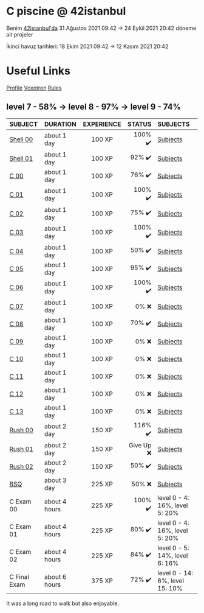 # C piscine @ 42istanbul
Benim [42istanbul'da](https://www.42istanbul.com.tr/tr/) 31 Ağustos 2021 09:42 -> 24 Eylül 2021 20:42 döneme ait projeler

İkinci havuz tarihleri: 18 Ekim 2021 09:42 -> 12 Kasım 2021 20:42
# Useful Links
[Profile](https://profile.intra.42.fr/)
[Voxotron](https://voxotron.42.fr/session/new)
[Rules](https://companies.intra.42.fr/legal/terms/7?redirect_after_sign=https%3A%2F%2Fcompanies.intra.42.fr%2F)
## level 7 - 58% -> level 8 - 97% -> level 9 - 74%
|SUBJECT|DURATION|EXPERIENCE|STATUS|SUBJECTS|
|:--|:--|:--:|--:|:--|
| [Shell 00](./shell00) | about 1 day | 100 XP | 100% ✔️ | [Subjects](./shell00/en.subject.pdf) |
| [Shell 01](./shell01) | about 1 day | 100 XP | 92% ✔️ | [Subjects](./shell01/en.subject.pdf) |
| [C 00](./c00)| about 1 day | 100 XP | 76% ✔️ | [Subjects](./c00/en.subject.pdf) |
| [C 01](./c01) | about 1 day | 100 XP | 100% ✔️ | [Subjects](./c01/en.subject.pdf) |
| [C 02](./c02) | about 1 day | 100 XP | 75% ✔️ | [Subjects](./c02/en.subject.pdf) |
| [C 03](./c03) | about 1 day | 100 XP | 100% ✔️ | [Subjects](./c03/en.subject.pdf) |
| [C 04](./c04) | about 1 day | 100 XP | 50% ✔️ | [Subjects](./c04/en.subject.pdf) |
| [C 05](./c05) | about 1 day | 100 XP | 95% ✔️ | [Subjects](./c05/en.subject.pdf) |
| [C 06](./c06) | about 1 day | 100 XP | 100% ✔️ | [Subjects](./c06/en.subject.pdf) |
| [C 07](./c07) | about 1 day | 100 XP | 0% :x: | [Subjects](./c07/en.subject.pdf) |
| [C 08](./c08) | about 1 day | 100 XP | 70% ✔️ | [Subjects](./c08/en.subject.pdf) |
| [C 09](./c09) | about 1 day | 100 XP | 0% :x: | [Subjects](./c09/en.subject.pdf) |
| [C 10](./c10) | about 1 day | 100 XP | 0% :x: | [Subjects](./c10/en.subject.pdf) |
| [C 11](./c11) | about 1 day | 100 XP | 0% :x: | [Subjects](./c11/en.subject.pdf) |
| [C 12](./c12) | about 1 day | 100 XP | 0% :x: | [Subjects](./c12/en.subject.pdf) |
| [C 13](./c13) | about 1 day | 100 XP | 0% :x: | [Subjects](./c13/en.subject.pdf) |
| [Rush 00](./rush00) | about 2 day | 150 XP | 116% ✔️ | [Subjects](./rush00/en.subject.pdf) |
| [Rush 01](./rush01) | about 2 day | 150 XP | Give Up :x: | [Subjects](./rush01/en.subject.pdf) |
| [Rush 02](./rush02) | about 2 day | 150 XP | 50% ✔️ | [Subjects](./rush02/en.subject.pdf) |
| [BSQ](./bsq) | about 3 day | 225 XP | 50% :x: | [Subjects](./bsq/en.subject.pdf) |
| C Exam 00 | about 4 hours | 225 XP | 100% ✔️ | level 0 - 4: 16%, level 5: 20% |
| C Exam 01 | about 4 hours | 225 XP | 80% ✔️ | level 0 - 4: 16%, level 5: 20% |
| C Exam 02 | about 4 hours | 225 XP | 84% ✔️ | level 0 - 5: 14%, level 6: 16% |
| C Final Exam | about 6 hours | 375 XP | 72% ✔️ | level 0 - 14: 6%, level 15: 10% |

It was a long road to walk but also enjoyable.
